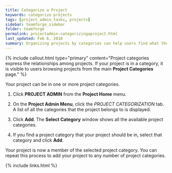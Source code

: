 ```yaml
---
title: Categorize a Project
keywords: categorize projects
tags: [project_admin_tasks, projects]
sidebar: teamforge_sidebar
folder: teamforge
permalink: projectadmin-categorizingaproject.html
last_updated: Feb 6, 2018
summary: Organizing projects by categories can help users find what they need on a site quickly and easily.
---
```


{% include callout.html type="primary" content="Project categories express the relationships among projects. If your project is in a category, it is visible to users browsing projects from the main **Project Categories** page." %}

Your project can be in one or more project categories.

 1. Click **PROJECT ADMIN** from the **Project Home** menu.

 2. On the **Project Admin Menu**, click the _PROJECT CATEGORIZATION_ tab. A list of all the categories that the project belongs to is displayed.

 3. Click **Add**. The **Select Category** window shows all the available project categories.

 4. If you find a project category that your project should be in, select that category and click **Add**.


Your project is now a member of the selected project category. You can repeat this process to add your project to any number of project categories.


{% include links.html %}